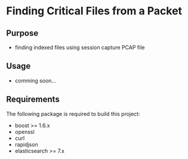 # Finding Critical Files from a Packet

## Purpose
- finding indexed files using session capture PCAP file

## Usage
- comming soon...

## Requirements
The following package is required to build this project:
- boost >= 1.6.x
- openssl
- curl
- rapidjson 
- elasticsearch >= 7.x


